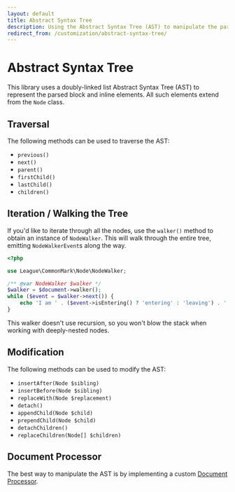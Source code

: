 ```yaml
---
layout: default
title: Abstract Syntax Tree
description: Using the Abstract Syntax Tree (AST) to manipulate the parsed content
redirect_from: /customization/abstract-syntax-tree/
---
```


Abstract Syntax Tree
====================

This library uses a doubly-linked list Abstract Syntax Tree (AST) to represent the parsed block and inline elements.  All such elements extend from the `Node` class.

## Traversal

The following methods can be used to traverse the AST:

* `previous()`
* `next()`
* `parent()`
* `firstChild()`
* `lastChild()`
* `children()`

## Iteration / Walking the Tree

If you'd like to iterate through all the nodes, use the `walker()` method to obtain an instance of `NodeWalker`.  This will walk through the entire tree, emitting `NodeWalkerEvent`s along the way.

~~~php
<?php

use League\CommonMark\Node\NodeWalker;

/** @var NodeWalker $walker */
$walker = $document->walker();
while ($event = $walker->next()) {
    echo 'I am ' . ($event->isEntering() ? 'entering' : 'leaving') . ' a ' . get_class($event->getNode()) . ' node' . "\n";
}
~~~

This walker doesn't use recursion, so you won't blow the stack when working with deeply-nested nodes.

## Modification

The following methods can be used to modify the AST:

* `insertAfter(Node $sibling)`
* `insertBefore(Node $sibling)`
* `replaceWith(Node $replacement)`
* `detach()`
* `appendChild(Node $child)`
* `prependChild(Node $child)`
* `detachChildren()`
* `replaceChildren(Node[] $children)`

## Document Processor

The best way to manipulate the AST is by implementing a custom [Document Processor](/1.3/customization/document-processing/).
